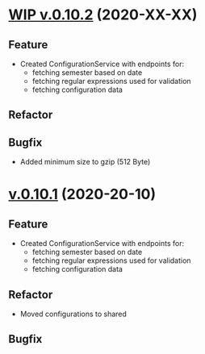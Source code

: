 # [WIP v.0.10.2](https://github.com/upb-uc4/University-Credits-4.0/compare/configuration-v0.10.1...configuration-v0.10.2) (2020-XX-XX)
## Feature
- Created ConfigurationService with endpoints for:
    - fetching semester based on date
    - fetching regular expressions used for validation
    - fetching configuration data
## Refactor
## Bugfix
- Added minimum size to gzip (512 Byte)

# [v.0.10.1](https://github.com/upb-uc4/University-Credits-4.0/compare/configuration-v0.10.1...configuration-v0.10.1) (2020-20-10)
## Feature
- Created ConfigurationService with endpoints for:
    - fetching semester based on date
    - fetching regular expressions used for validation
    - fetching configuration data
## Refactor
- Moved configurations to shared
## Bugfix
 
